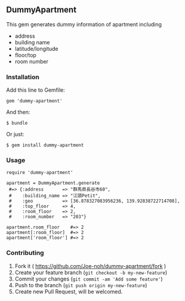 ## DummyApartment

This gem generates dummy information of apartment including

* address
* building name
* latitude/longitude
* floor/top
* room number

### Installation

Add this line to Gemfile:

    gem 'dummy-apartment'

And then:

    $ bundle

Or just:

    $ gem install dummy-apartment

### Usage

    require 'dummy-apartment'

    apartment = DummyApartment.generate
     #=> {:address       => "群馬県長谷市60",
     #    :building_name => "江頭Petit",
     #    :geo           => [36.878327083956236, 139.92838722714708],
     #    :top_floor     => 4,
     #    :room_floor    => 2,
     #    :room_number   => "203"}

    apartment.room_floor    #=> 2
    apartment[:room_floor]  #=> 2
    apartment['room_floor'] #=> 2

### Contributing

1. Fork it ( https://github.com/Joe-noh/dummy-apartment/fork )
2. Create your feature branch (`git checkout -b my-new-feature`)
3. Commit your changes (`git commit -am 'Add some feature'`)
4. Push to the branch (`git push origin my-new-feature`)
5. Create new Pull Request, will be welcomed.
